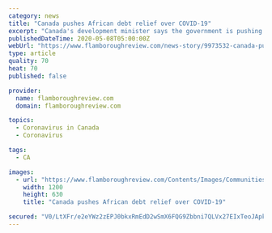```yaml
---
category: news
title: "Canada pushes African debt relief over COVID-19"
excerpt: "Canada's development minister says the government is pushing international actors to provide debt relief in Africa and other less-developed regions to help fight threats of hunger, economic ruin and terrorism from COVID-19."
publishedDateTime: 2020-05-08T05:00:00Z
webUrl: "https://www.flamboroughreview.com/news-story/9973532-canada-pushes-african-debt-relief-over-covid-19/"
type: article
quality: 70
heat: 70
published: false

provider:
  name: flamboroughreview.com
  domain: flamboroughreview.com

topics:
  - Coronavirus in Canada
  - Coronavirus

tags:
  - CA

images:
  - url: "https://www.flamboroughreview.com/Contents/Images/Communities/Flamborough_1200x630.png"
    width: 1200
    height: 630
    title: "Canada pushes African debt relief over COVID-19"

secured: "V0/LtXFr/e2eYWz2zEPJ0bkxRmEdD2wSmX6FQG9Zbbni7QLVx27EIxTeoJApkMrO1Mp5ulUCMIFgr5o+IgkCfqEUAUwacozGVr+svw+wtpSYy7I2irpgjIG4IKMsjpfNf6Whv3+aXrI8GIchWqJmIzQIr/TTDBNdfVC2MJUiWHHh2Z4aq+WxiKGAIHpfvwrIVlb5Pr6MbruL4am9676go4bDc8ar73EbGZsm31q/8B8lWhFAsQlFh2ub0bouh+dkqitVpZdspUjMPVCrvUpQJVc3SZK7NUryj3FvRRB8Jftz8OVyZRmGEbXv5uDJY4lr;23ly8ZX8VlXr+opySlOsEg=="
---
```


